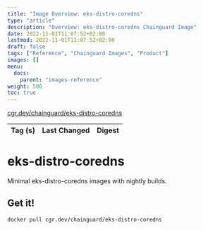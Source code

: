 ```yaml
---
title: "Image Overview: eks-distro-coredns"
type: "article"
description: "Overview: eks-distro-coredns Chainguard Image"
date: 2022-11-01T11:07:52+02:00
lastmod: 2022-11-01T11:07:52+02:00
draft: false
tags: ["Reference", "Chainguard Images", "Product"]
images: []
menu:
  docs:
    parent: "images-reference"
weight: 500
toc: true
---
```


[cgr.dev/chainguard/eks-distro-coredns](https://github.com/chainguard-images/images/tree/main/images/eks-distro-coredns)

| Tag (s) | Last Changed | Digest |
|---------|--------------|--------|

# eks-distro-coredns

Minimal eks-distro-coredns images with nightly builds.

## Get it!

```shell
docker pull cgr.dev/chainguard/eks-distro-coredns
```
